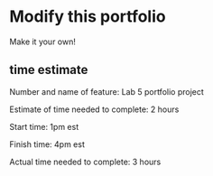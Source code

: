 # Modify this portfolio

Make it your own!

## time estimate

Number and name of feature: Lab 5 portfolio project

Estimate of time needed to complete: 2 hours

Start time: 1pm est

Finish time: 4pm est

Actual time needed to complete: 3 hours